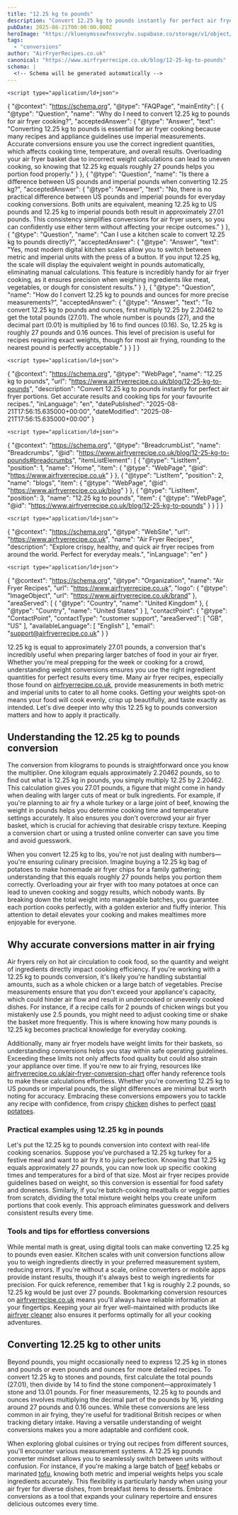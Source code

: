 ```yaml
---
title: "12.25 kg to pounds"
description: "Convert 12.25 kg to pounds instantly for perfect air fryer portions. Get accurate results and cooking tips for your favourite recipes."
pubDate: 2025-08-21T00:00:00.000Z
heroImage: "https://klueoymssxwfnxsvcyhv.supabase.co/storage/v1/object/public/Shmucket/12-25-kg-to-pounds.webp"
tags:
  - "conversions"
author: "AirFryerRecipes.co.uk"
canonical: "https://www.airfryerrecipe.co.uk/blog/12-25-kg-to-pounds"
schema: |
  <!-- Schema will be generated automatically -->
---
```

<script type="application/ld+json">
{
    "@context": "https://schema.org",
    "@type": "BlogPosting",
    "url": "https://www.airfryerrecipe.co.uk/blog/12-25-kg-to-pounds",
    "mainEntityOfPage": {
        "@type": "WebPage",
        "@id": "https://www.airfryerrecipe.co.uk/blog/12-25-kg-to-pounds"
    },
    "headline": "Easy 12.25 kg to Pounds Conversion for Air Fryer Cooking",
    "description": "Convert 12.25 kg to pounds instantly for perfect air fryer portions. Get accurate results and cooking tips for your favourite recipes.",
    "author": {
        "@type": "Person",
        "name": "AirFryerRecipes.co.uk",
        "url": "https://www.airfryerrecipe.co.uk/about",
        "image": {
            "@type": "ImageObject",
            "url": "https://klueoymssxwfnxsvcyhv.supabase.co/storage/v1/object/public/Shmucket/Me.jpg"
        }
    },
    "publisher": {
        "@type": "Organization",
        "name": "Air Fryer Recipe",
        "logo": {
            "@type": "ImageObject",
            "url": "https://cdn.prod.website-files.com/68224a465dfe9a7ab4f57570/6844191451a8b2f1e37e63cc_Untitled%20design%20-%202025-06-05T205644.948%20(1).png"
        }
    },
    "datePublished": "2025-08-21T17:56:15.635Z",
    "dateModified": "2025-08-21T17:56:15.635Z",
    "image": {
        "@type": "ImageObject",
        "url": "https://klueoymssxwfnxsvcyhv.supabase.co/storage/v1/object/public/Shmucket/12-25-kg-to-pounds.webp"
    },
    "about": {
        "@type": "Thing",
        "name": "Conversions"
    },
    "articleSection": "Conversions",
    "inLanguage": "en-GB"
}
</script>

    <script type="application/ld+json">
{
    "@context": "https://schema.org",
    "@type": "FAQPage",
    "mainEntity": [
        {
            "@type": "Question",
            "name": "Why do I need to convert 12.25 kg to pounds for air fryer cooking?",
            "acceptedAnswer": {
                "@type": "Answer",
                "text": "Converting 12.25 kg to pounds is essential for air fryer cooking because many recipes and appliance guidelines use imperial measurements. Accurate conversions ensure you use the correct ingredient quantities, which affects cooking time, temperature, and overall results. Overloading your air fryer basket due to incorrect weight calculations can lead to uneven cooking, so knowing that 12.25 kg equals roughly 27 pounds helps you portion food properly."
            }
        },
        {
            "@type": "Question",
            "name": "Is there a difference between US pounds and imperial pounds when converting 12.25 kg?",
            "acceptedAnswer": {
                "@type": "Answer",
                "text": "No, there is no practical difference between US pounds and imperial pounds for everyday cooking conversions. Both units are equivalent, meaning 12.25 kg to US pounds and 12.25 kg to imperial pounds both result in approximately 27.01 pounds. This consistency simplifies conversions for air fryer users, so you can confidently use either term without affecting your recipe outcomes."
            }
        },
        {
            "@type": "Question",
            "name": "Can I use a kitchen scale to convert 12.25 kg to pounds directly?",
            "acceptedAnswer": {
                "@type": "Answer",
                "text": "Yes, most modern digital kitchen scales allow you to switch between metric and imperial units with the press of a button. If you input 12.25 kg, the scale will display the equivalent weight in pounds automatically, eliminating manual calculations. This feature is incredibly handy for air fryer cooking, as it ensures precision when weighing ingredients like meat, vegetables, or dough for consistent results."
            }
        },
        {
            "@type": "Question",
            "name": "How do I convert 12.25 kg to pounds and ounces for more precise measurements?",
            "acceptedAnswer": {
                "@type": "Answer",
                "text": "To convert 12.25 kg to pounds and ounces, first multiply 12.25 by 2.20462 to get the total pounds (27.01). The whole number is pounds (27), and the decimal part (0.01) is multiplied by 16 to find ounces (0.16). So, 12.25 kg is roughly 27 pounds and 0.16 ounces. This level of precision is useful for recipes requiring exact weights, though for most air frying, rounding to the nearest pound is perfectly acceptable."
            }
        }
    ]
}
</script>

    <script type="application/ld+json">
{
    "@context": "https://schema.org",
    "@type": "WebPage",
    "name": "12.25 kg to pounds",
    "url": "https://www.airfryerrecipe.co.uk/blog/12-25-kg-to-pounds",
    "description": "Convert 12.25 kg to pounds instantly for perfect air fryer portions. Get accurate results and cooking tips for your favourite recipes.",
    "inLanguage": "en",
    "datePublished": "2025-08-21T17:56:15.635000+00:00",
    "dateModified": "2025-08-21T17:56:15.635000+00:00"
}
</script>

    <script type="application/ld+json">
{
    "@context": "https://schema.org",
    "@type": "BreadcrumbList",
    "name": "Breadcrumbs",
    "@id": "https://www.airfryerrecipe.co.uk/blog/12-25-kg-to-pounds#breadcrumbs",
    "itemListElement": [
        {
            "@type": "ListItem",
            "position": 1,
            "name": "Home",
            "item": {
                "@type": "WebPage",
                "@id": "https://www.airfryerrecipe.co.uk"
            }
        },
        {
            "@type": "ListItem",
            "position": 2,
            "name": "blogs",
            "item": {
                "@type": "WebPage",
                "@id": "https://www.airfryerrecipe.co.uk/blog"
            }
        },
        {
            "@type": "ListItem",
            "position": 3,
            "name": "12.25 kg to pounds",
            "item": {
                "@type": "WebPage",
                "@id": "https://www.airfryerrecipe.co.uk/blog/12-25-kg-to-pounds"
            }
        }
    ]
}
</script>

    <script type="application/ld+json">
{
    "@context": "https://schema.org",
    "@type": "WebSite",
    "url": "https://www.airfryerrecipe.co.uk",
    "name": "Air Fryer Recipes",
    "description": "Explore crispy, healthy, and quick air fryer recipes from around the world. Perfect for everyday meals.",
    "inLanguage": "en"
}
</script>

    <script type="application/ld+json">
{
    "@context": "https://schema.org",
    "@type": "Organization",
    "name": "Air Fryer Recipes",
    "url": "https://www.airfryerrecipe.co.uk",
    "logo": {
        "@type": "ImageObject",
        "url": "https://www.airfryerrecipe.co.uk/brand"
    },
    "areaServed": [
        {
            "@type": "Country",
            "name": "United Kingdom"
        },
        {
            "@type": "Country",
            "name": "United States"
        }
    ],
    "contactPoint": {
        "@type": "ContactPoint",
        "contactType": "customer support",
        "areaServed": [
            "GB",
            "US"
        ],
        "availableLanguage": [
            "English"
        ],
        "email": "support@airfryerrecipe.co.uk"
    }
}
</script>

<p>12.25 kg is equal to approximately 27.01 pounds, a conversion that's incredibly useful when preparing larger batches of food in your air fryer. Whether you're meal prepping for the week or cooking for a crowd, understanding weight conversions ensures you use the right ingredient quantities for perfect results every time. Many air fryer recipes, especially those found on <a href="https://www.airfryerrecipe.co.uk">airfryerrecipe.co.uk</a>, provide measurements in both metric and imperial units to cater to all home cooks. Getting your weights spot-on means your food will cook evenly, crisp up beautifully, and taste exactly as intended. Let's dive deeper into why this 12.25 kg to pounds conversion matters and how to apply it practically.</p>

<h2>Understanding the 12.25 kg to pounds conversion</h2>
<p>The conversion from kilograms to pounds is straightforward once you know the multiplier. One kilogram equals approximately 2.20462 pounds, so to find out what is 12.25 kg in pounds, you simply multiply 12.25 by 2.20462. This calculation gives you 27.01 pounds, a figure that might come in handy when dealing with larger cuts of meat or bulk ingredients. For example, if you're planning to air fry a whole turkey or a large joint of beef, knowing the weight in pounds helps you determine cooking time and temperature settings accurately. It also ensures you don't overcrowd your air fryer basket, which is crucial for achieving that desirable crispy texture. Keeping a conversion chart or using a trusted online converter can save you time and avoid guesswork.</p>

<p>When you convert 12.25 kg to lbs, you're not just dealing with numbers—you're ensuring culinary precision. Imagine buying a 12.25 kg bag of potatoes to make homemade air fryer chips for a family gathering; understanding that this equals roughly 27 pounds helps you portion them correctly. Overloading your air fryer with too many potatoes at once can lead to uneven cooking and soggy results, which nobody wants. By breaking down the total weight into manageable batches, you guarantee each portion cooks perfectly, with a golden exterior and fluffy interior. This attention to detail elevates your cooking and makes mealtimes more enjoyable for everyone.</p>

<h2>Why accurate conversions matter in air frying</h2>
<p>Air fryers rely on hot air circulation to cook food, so the quantity and weight of ingredients directly impact cooking efficiency. If you're working with a 12.25 kg to pounds conversion, it's likely you're handling substantial amounts, such as a whole chicken or a large batch of vegetables. Precise measurements ensure that you don't exceed your appliance's capacity, which could hinder air flow and result in undercooked or unevenly cooked dishes. For instance, if a recipe calls for 2 pounds of chicken wings but you mistakenly use 2.5 pounds, you might need to adjust cooking time or shake the basket more frequently. This is where knowing how many pounds is 12.25 kg becomes practical knowledge for everyday cooking.</p>

<p>Additionally, many air fryer models have weight limits for their baskets, so understanding conversions helps you stay within safe operating guidelines. Exceeding these limits not only affects food quality but could also strain your appliance over time. If you're new to air frying, resources like <a href="https://www.airfryerrecipe.co.uk/air-fryer-conversion-chart">airfryerrecipe.co.uk/air-fryer-conversion-chart</a> offer handy reference tools to make these calculations effortless. Whether you're converting 12.25 kg to US pounds or imperial pounds, the slight differences are minimal but worth noting for accuracy. Embracing these conversions empowers you to tackle any recipe with confidence, from crispy <a href="https://www.airfryerrecipe.co.uk/recipe-category/chicken">chicken</a> dishes to perfect <a href="https://www.airfryerrecipe.co.uk/recipe-category/potatoes">roast potatoes</a>.</p>

<h3>Practical examples using 12.25 kg in pounds</h3>
<p>Let's put the 12.25 kg to pounds conversion into context with real-life cooking scenarios. Suppose you've purchased a 12.25 kg turkey for a festive meal and want to air fry it to juicy perfection. Knowing that 12.25 kg equals approximately 27 pounds, you can now look up specific cooking times and temperatures for a bird of that size. Most air fryer recipes provide guidelines based on weight, so this conversion is essential for food safety and doneness. Similarly, if you're batch-cooking meatballs or veggie patties from scratch, dividing the total mixture weight helps you create uniform portions that cook evenly. This approach eliminates guesswork and delivers consistent results every time.</p>

<h3>Tools and tips for effortless conversions</h3>
<p>While mental math is great, using digital tools can make converting 12.25 kg to pounds even easier. Kitchen scales with unit conversion functions allow you to weigh ingredients directly in your preferred measurement system, reducing errors. If you're without a scale, online converters or mobile apps provide instant results, though it's always best to weigh ingredients for precision. For quick reference, remember that 1 kg is roughly 2.2 pounds, so 12.25 kg would be just over 27 pounds. Bookmarking conversion resources on <a href="https://www.airfryerrecipe.co.uk">airfryerrecipe.co.uk</a> means you'll always have reliable information at your fingertips. Keeping your air fryer well-maintained with products like <a href="https://www.airfryerrecipe.co.uk/air-fryer-cleaner">airfryer cleaner</a> also ensures it performs optimally for all your cooking adventures.</p>

<h2>Converting 12.25 kg to other units</h2>
<p>Beyond pounds, you might occasionally need to express 12.25 kg in stones and pounds or even pounds and ounces for more detailed recipes. To convert 12.25 kg to stones and pounds, first calculate the total pounds (27.01), then divide by 14 to find the stone component—approximately 1 stone and 13.01 pounds. For finer measurements, 12.25 kg to pounds and ounces involves multiplying the decimal part of the pounds by 16, yielding around 27 pounds and 0.16 ounces. While these conversions are less common in air frying, they're useful for traditional British recipes or when tracking dietary intake. Having a versatile understanding of weight conversions makes you a more adaptable and confident cook.</p>

<p>When exploring global cuisines or trying out recipes from different sources, you'll encounter various measurement systems. A 12.25 kg pounds converter mindset allows you to seamlessly switch between units without confusion. For instance, if you're making a large batch of <a href="https://www.airfryerrecipe.co.uk/recipe-category/beef">beef</a> kebabs or marinated <a href="https://www.airfryerrecipe.co.uk/recipe-category/tofu">tofu</a>, knowing both metric and imperial weights helps you scale ingredients accurately. This flexibility is particularly handy when using your air fryer for diverse dishes, from breakfast items to desserts. Embrace conversions as a tool that expands your culinary repertoire and ensures delicious outcomes every time.</p>
